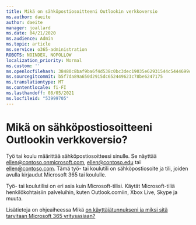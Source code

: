 ```yaml
---
title: Mikä on sähköpostiosoitteeni Outlookin verkkoversio
ms.author: daeite
author: daeite
manager: joallard
ms.date: 04/21/2020
ms.audience: Admin
ms.topic: article
ms.service: o365-administration
ROBOTS: NOINDEX, NOFOLLOW
localization_priority: Normal
ms.custom: ''
ms.openlocfilehash: 38480c8baf9ba6f4d538c0bc3dec19035e62931544c5444699dab908f64d7f0f
ms.sourcegitcommit: b5f7da89a650d2915dc652449623c78be6247175
ms.translationtype: MT
ms.contentlocale: fi-FI
ms.lasthandoff: 08/05/2021
ms.locfileid: "53999705"
---
```

# <a name="what-is-my-email-address-in-outlook-on-the-web"></a>Mikä on sähköpostiosoitteeni Outlookin verkkoversio?

Työ tai koulu määrittää sähköpostiosoitteesi sinulle. Se näyttää ellen@contoso.onmicrosoft.com, ellen@contoso.edu tai ellen@contoso.com. Tämä työ- tai koulutili on sähköpostiosoite ja tili, joiden avulla kirjaudut Microsoft 365 tai koululle.

Työ- tai koulutilisi on eri asia kuin Microsoft-tilisi. Käytät Microsoft-tiliä henkilökohtaisiin palveluihin, kuten Outlook.comiin, Xbox Live, Skype ja muuta.

Lisätietoja on ohjeaiheessa Mikä [on käyttäjätunnukseni ja miksi sitä tarvitaan Microsoft 365 yritysasiaan?](https://support.office.com/article/37da662b-5da6-4b56-a091-2731b2ecc8b4)